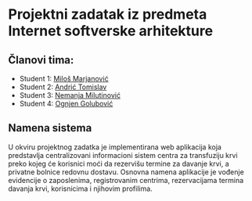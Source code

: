 # Projektni zadatak iz predmeta Internet softverske arhitekture
## Članovi tima:
  - Student 1: [Miloš Marjanović](https://github.com/marjanovic-ra172-2019)
  - Student 2: [Andrić Tomislav](https://github.com/toomanYNWA)
  - Student 3: [Nemanja Milutinović](https://github.com/TheWhiteRabbit21)
  - Student 4: [Ognjen Golubović](https://github.com/OgnjenGolubovic)
## Namena sistema
U okviru projektnog zadatka je implementirana web aplikacija koja predstavlja centralizovani informacioni sistem centra za transfuziju krvi preko kojeg će korisnici moći da rezervišu termine za davanje krvi, a privatne bolnice redovnu dostavu. Osnovna namena aplikacije je vođenje evidencije o zaposlenima, registrovanim centrima, rezervacijama termina davanja krvi, korisnicima i njihovim profilima.

